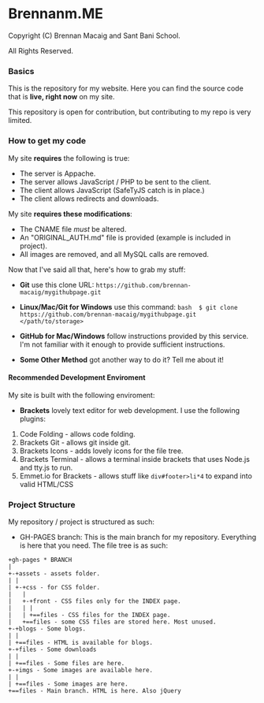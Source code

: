 Brennanm.ME
============

Copyright (C) Brennan Macaig and Sant Bani School.

All Rights Reserved.

### Basics

This is the repository for my website. Here you can find the source code that is **live, right now** on my site.

This repository is open for contribution, but contributing to my repo is very limited.



### How to get my code

My site **requires** the following is true:

- The server is Appache.
- The server allows JavaScript / PHP to be sent to the client.
- The client allows JavaScript (SafeTyJS catch is in place.)
- The client allows redirects and downloads.

My site **requires these modifications**:

- The CNAME file *must* be altered.
- An "ORIGINAL_AUTH.md" file is provided (example is included in project).
- All images are removed, and all MySQL calls are removed.

Now that I've said all that, here's how to grab my stuff:

* **Git** use this clone URL: ```https://github.com/brennan-macaig/mygithubpage.git```

* **Linux/Mac/Git for Windows** use this command: ```bash 
$ git clone https://github.com/brennan-macaig/mygithubpage.git </path/to/storage>```

* **GitHub for Mac/Windows** follow instructions provided by this service. I'm not familiar with it enough to provide sufficient instructions.

* **Some Other Method** got another way to do it? Tell me about it!

#### Recommended Development Enviroment

My site is built with the following enviroment:

- **Brackets** lovely text editor for web development. I use the following plugins:

1. Code Folding - allows code folding.
2. Brackets Git - allows git inside git.
3. Brackets Icons - adds lovely icons for the file tree.
4. Brackets Terminal - allows a terminal inside brackets that uses Node.js and tty.js to run.
5. Emmet.io for Brackets - allows stuff like ``` div#footer>li*4 ``` to expand into valid HTML/CSS

### Project Structure

My repository / project is structured as such:

* GH-PAGES branch: This is the main branch for my repository. Everything is here that you need. The file tree is as such:
```
+gh-pages * BRANCH
|
+-+assets - assets folder.
| |
| +-+css - for CSS folder.
|   |
|   +-+front - CSS files only for the INDEX page.
|   | |
|   | +==files - CSS files for the INDEX page.
|   +==files - some CSS files are stored here. Most unused.
+-+blogs - Some blogs.
| |
| +==files - HTML is available for blogs.
+-+files - Some downloads
| |
| +==files - Some files are here.
+-+imgs - Some images are available here.
| |
| +==files - Some images are here.
+==files - Main branch. HTML is here. Also jQuery
```
